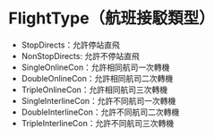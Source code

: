 # FlightType（航班接駁類型）

* StopDirects：允許停站直飛
* NonStopDirects: 允許不停站直飛
* SingleOnlineCon：允許相同航司一次轉機
* DoubleOnlineCon：允許相同航司二次轉機
* TripleOnlineCon：允許相同航司三次轉機
* SingleInterlineCon：允許不同航司一次轉機
* DoubleInterlineCon：允許不同航司二次轉機
* TripleInterlineCon：允許不同航司三次轉機



